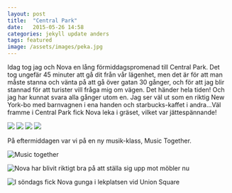 ```yaml
---
layout: post
title:  "Central Park"
date:   2015-05-26 14:58
categories: jekyll update anders
tags: featured
image: /assets/images/peka.jpg
---
```

Idag tog jag och Nova en lång förmiddagspromenad till Central Park. Det tog ungefär 45 minuter att gå dit från vår lägenhet, men det är för att man måste stanna och vänta på att gå över gatan 30 gånger, och för att jag blir stannad för att turister vill fråga mig om vägen. Det händer hela tiden! Och jag har kunnat svara alla gånger utom en. Jag ser väl ut som en riktig New York-bo med barnvagnen i ena handen och starbucks-kaffet i andra...Väl framme i Central Park fick Nova leka i gräset, vilket var jättespännande!

![](/assets/images/cp1.jpg "")
![](/assets/images/cp2.jpg "")
![](/assets/images/cp3.jpg "")
![](/assets/images/cp4.jpg "")

På eftermiddagen var vi på en ny musik-klass, Music Together. 

![Music together](/assets/images/klass.jpg "")


![Nova har blivit riktigt bra på att ställa sig upp mot möbler nu](/assets/images/stårupp.jpg "")

![I söndags fick Nova gunga i lekplatsen vid Union Square](/assets/images/gunga.jpg "")









